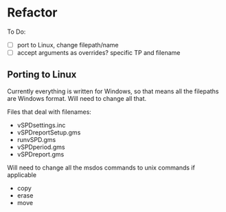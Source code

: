 # Refactor
To Do:
- [ ] port to Linux, change filepath/name
- [ ] accept arguments as overrides? specific TP and filename

## Porting to Linux
Currently everything is written for Windows, so that means all the filepaths are Windows format.
Will need to change all that.

Files that deal with filenames:
- vSPDsettings.inc
- vSPDreportSetup.gms
- runvSPD.gms
- vSPDperiod.gms
- vSPDreport.gms

Will need to change all the msdos commands to unix commands if applicable
- copy
- erase
- move
